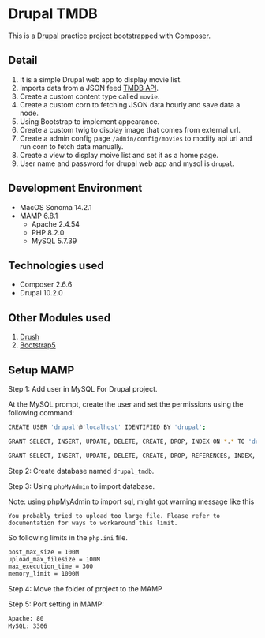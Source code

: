 # Drupal TMDB

This is a [Drupal](https://www.drupal.org) practice project bootstrapped with [Composer](https://getcomposer.org).

## Detail

1. It is a simple Drupal web app to display movie list.
2. Imports data from a JSON feed [TMDB API](https://developer.themoviedb.org/docs).
3. Create a custom content type called `movie`.
4. Create a custom corn to fetching JSON data hourly and save data a node.
5. Using Bootstrap to implement appearance.
6. Create a custom twig to display image that comes from external url.
7. Create a admin config page `/admin/config/movies` to modify api url and run corn to fetch data manually.
8. Create a view to display moive list and set it as a home page.
9. User name and password for drupal web app and mysql is `drupal`.

## Development Environment

* MacOS Sonoma 14.2.1
* MAMP 6.8.1
  * Apache 2.4.54
  * PHP 8.2.0
  * MySQL 5.7.39

## Technologies used

* Composer 2.6.6
* Drupal 10.2.0

## Other Modules used

1. [Drush](https://www.drush.org/12.x/)
2. [Bootstrap5](https://www.drupal.org/project/bootstrap5)

## Setup MAMP

Step 1: Add user in MySQL For Drupal project.

At the MySQL prompt, create the user and set the permissions using the following command:

```bash
CREATE USER 'drupal'@'localhost' IDENTIFIED BY 'drupal';

GRANT SELECT, INSERT, UPDATE, DELETE, CREATE, DROP, INDEX ON *.* TO 'drupal'@'localhost';

GRANT SELECT, INSERT, UPDATE, DELETE, CREATE, DROP, REFERENCES, INDEX, LOCK TABLES ON `drupal`.* TO 'drupal'@'localhost';
```

Step 2: Create database named `drupal_tmdb`.

Step 3: Using `phpMyAdmin` to import database.

Note: using phpMyAdmin to import sql, might got warning message like this

 `You probably tried to upload too large file. Please refer to documentation for ways to workaround this limit.`

So following limits in the `php.ini` file.

```bash
post_max_size = 100M
upload_max_filesize = 100M
max_execution_time = 300
memory_limit = 1000M
```

Step 4: Move the folder of project to the MAMP

Step 5: Port setting in MAMP:

```bash
Apache: 80
MySQL: 3306
```
